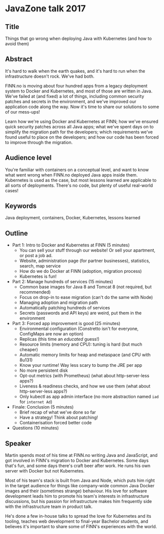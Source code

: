 # JavaZone talk 2017

## Title

Things that go wrong when deploying Java with Kubernetes (and how to avoid them)

## Abstract

It's hard to walk when the earth quakes, and it's hard to run when the infrastructure doesn't rock. We've had both.

FINN.no is moving about four hundred apps from a legacy deployment system to Docker and Kubernetes, and most of those are written in Java. We've failed at (and fixed) a lot of things, including common security patches and secrets in the environment, and we've improved our application code along the way. Now it's time to share our solutions to some of our mess-ups!

Learn how we're using Docker and Kubernetes at FINN; how we've ensured quick security patches across all Java apps; what we've spent days on to simplify the migration path for the developers; which requirements we've found useful to place on the developers; and how our code has been forced to improve through the migration.

## Audience level

You're familiar with containers on a conceptual level, and want to know what went wrong when FINN.no deployed Java apps inside them. Kubernetes is used as the case, but most lessons learned are applicable to all sorts of deployments. There's no code, but plenty of useful real-world cases!

## Keywords

Java deployment, containers, Docker, Kubernetes, lessons learned

## Outline

- Part 1: Intro to Docker and Kubernetes at FINN (5 minutes)
  - You can sell your stuff through our website! Or sell your apartment, or post a job ad.
  - Website, administration page (for partner businesses), statistics, search, map service
  - How do we do Docker at FINN (adoption, migration process)
  - Kubernetes is fun!
- Part 2: Manage hundreds of services (15 minutes)
  - Common base images for Java 8 and Tomcat 8 (not required, but recommended)
  - Focus on drop-in to ease migration (can't do the same with Node)
  - Managing adoption and migration path
  - Automatically patching hundreds of services
  - Secrets (passwords and API keys) are weird, put them in the environment
- Part 3: Forced app improvement is good (25 minutes)
  - Environmental configuration (Constretto isn't for everyone, ConfigMaps are now an option)
  - Replicas (this time an _educated_ guess!)
  - Resource limits (memory and CPU): tuning is hard (but much cheaper)
  - Automatic memory limits for heap and metaspace (and CPU with 8u131)
  - Know your runtime! Way less scary to bump the JRE per app
  - No more persistent disk
  - Opt-out metrics (with Prometheus) (what about http-server-less apps?)
  - Liveness &amp; readiness checks, and how we use them (what about http-server-less apps?)
  - Only kubectl as app admin interface (no more abstraction named `iad` for `internet Ad`)
- Finale: Conclusion (5 minutes)
  - Brief recap of what we've done so far
  - Have a strategy! Think about patching!
  - Containerisation forced better code
- Questions (10 minutes)

## Speaker

Martin spends most of his time at FINN.no writing Java and JavaScript, and got involved in FINN's migration to Docker and Kubernetes. Some days that's fun, and some days there's craft beer after work. He runs his own server with Docker but not Kubernetes.

Most of his team's stack is built from Java and Node, which puts him right in the target audience for things like company-wide common Java Docker images and their (sometimes strange) behaviour. His love for software development leads him to promote his team's interests in infrastructure discussions, but his passion for infrastructure makes him frequently side with the infrastructure team in product talk.

He's done a few in-house talks to spread the love for Kubernetes and its tooling, teaches web development to final-year Bachelor students, and believes it's important to share some of FINN's experiences with the world.
